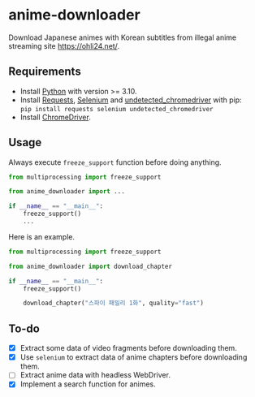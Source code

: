 # anime-downloader

Download Japanese animes with Korean subtitles from illegal anime streaming
site <https://ohli24.net/>.

## Requirements

- Install [Python](https://www.python.org/) with version >= 3.10.
- Install [Requests](https://pypi.org/project/requests/),
	[Selenium](https://pypi.org/project/selenium/) and
	[undetected_chromedriver](https://pypi.org/project/undetected-chromedriver/)
	with pip:  
	`pip install requests selenium undetected_chromedriver`
- Install [ChromeDriver](https://chromedriver.chromium.org/).

## Usage

Always execute `freeze_support` function before doing anything.

```python
from multiprocessing import freeze_support

from anime_downloader import ...

if __name__ == "__main__":
	freeze_support()
	...
```

Here is an example.

```python
from multiprocessing import freeze_support

from anime_downloader import download_chapter

if __name__ == "__main__":
	freeze_support()

	download_chapter("스파이 패밀리 1화", quality="fast")
```

## To-do

- [x] Extract some data of video fragments before downloading them.
- [x] Use `selenium` to extract data of anime chapters before downloading them.
- [ ] Extract anime data with headless WebDriver.
- [x] Implement a search function for animes.
